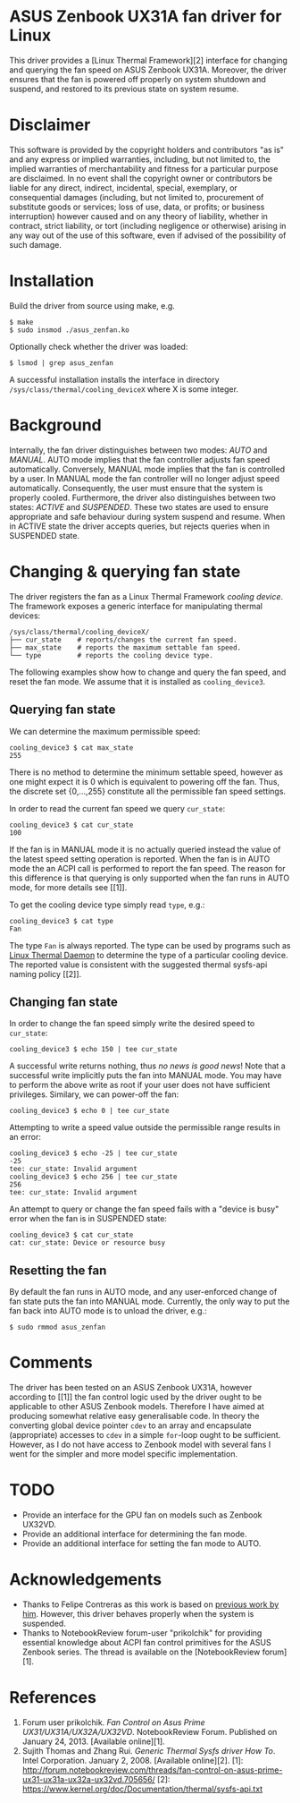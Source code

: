 ASUS Zenbook UX31A fan driver for Linux
===========
This driver provides a [Linux Thermal Framework][2] interface for changing and querying the fan speed on ASUS Zenbook UX31A. Moreover, the driver ensures that the fan is powered off properly on system shutdown and suspend, and restored to its previous state on system resume.

Disclaimer
===========
This software is provided by the copyright holders and contributors "as is"
and any express or implied warranties, including, but not limited to, the
implied warranties of merchantability and fitness for a particular purpose
are disclaimed. In no event shall the copyright owner or contributors be
liable for any direct, indirect, incidental, special, exemplary, or
consequential damages (including, but not limited to, procurement of
substitute goods or services; loss of use, data, or profits; or business
interruption) however caused and on any theory of liability, whether in
contract, strict liability, or tort (including negligence or otherwise)
arising in any way out of the use of this software, even if advised of the
possibility of such damage. 

Installation
===========
Build the driver from source using make, e.g.
```
$ make
$ sudo insmod ./asus_zenfan.ko
```
Optionally check whether the driver was loaded:
```
$ lsmod | grep asus_zenfan
```
A successful installation installs the interface in directory `/sys/class/thermal/cooling_deviceX` where X is some integer.

Background
===========
Internally, the fan driver distinguishes between two modes: *AUTO* and *MANUAL*. AUTO mode implies that the fan controller adjusts fan speed automatically. Conversely, MANUAL mode implies that the fan is controlled by a user. In MANUAL mode the fan controller will no longer adjust speed automatically. Consequently, the user must ensure that the system is properly cooled.
Furthermore, the driver also distinguishes between two states: *ACTIVE* and *SUSPENDED*. These two states are used to ensure appropriate and safe behaviour during system suspend and resume. When in ACTIVE state the driver accepts queries, but rejects queries when in SUSPENDED state.

Changing & querying fan state
============
The driver registers the fan as a Linux Thermal Framework *cooling device*. The framework exposes a generic interface for manipulating thermal devices:
```
/sys/class/thermal/cooling_deviceX/
├── cur_state    # reports/changes the current fan speed.
├── max_state    # reports the maximum settable fan speed.
└── type         # reports the cooling device type.
```
The following examples show how to change and query the fan speed, and reset the fan mode. We assume that it is installed as `cooling_device3`.

Querying fan state
-----------
We can determine the maximum permissible speed:
```
cooling_device3 $ cat max_state
255
```
There is no method to determine the minimum settable speed, however as one might expect it is 0 which is equivalent to powering off the fan. Thus, the discrete set {0,...,255} constitute all the permissible fan speed settings.

In order to read the current fan speed we query `cur_state`:
```
cooling_device3 $ cat cur_state
100
```
If the fan is in MANUAL mode it is no actually queried instead the value of the latest speed setting operation is reported. When the fan is in AUTO mode the an ACPI call is performed to report the fan speed. The reason for this difference is that querying is only supported when the fan runs in AUTO mode, for more details see [[1]].

To get the cooling device type simply read `type`, e.g.:
```
cooling_device3 $ cat type
Fan
```
The type `Fan` is always reported. The type can be used by programs such as [Linux Thermal Daemon](https://01.org/linux-thermal-daemon/documentation/introduction-thermal-daemon) to determine the type of a particular cooling device. The reported value is consistent with the suggested thermal sysfs-api naming policy [[2]].

Changing fan state
-----------
In order to change the fan speed simply write the desired speed to `cur_state`:
```
cooling_device3 $ echo 150 | tee cur_state
```
A successful write returns nothing, thus *no news is good news*!
Note that a successful write implicitly puts the fan into MANUAL mode.
You may have to perform the above write as root if your user does not have sufficient privileges.
Similary, we can power-off the fan:
```
cooling_device3 $ echo 0 | tee cur_state
```
Attempting to write a speed value outside the permissible range results in an error:
```
cooling_device3 $ echo -25 | tee cur_state
-25
tee: cur_state: Invalid argument
cooling_device3 $ echo 256 | tee cur_state
256
tee: cur_state: Invalid argument
```
An attempt to query or change the fan speed fails with a "device is busy" error when the fan is in SUSPENDED state:
```
cooling_device3 $ cat cur_state
cat: cur_state: Device or resource busy
```

Resetting the fan
-----------
By default the fan runs in AUTO mode, and any user-enforced change of fan state puts the fan into MANUAL mode. Currently, the only way to put the fan back into AUTO mode is to unload the driver, e.g.:
```
$ sudo rmmod asus_zenfan
```

Comments
============
The driver has been tested on an ASUS Zenbook UX31A, however according to [[1]] the fan control logic used by the driver ought to be applicable to other ASUS Zenbook models. Therefore I have aimed at producing somewhat relative easy generalisable code. In theory the converting global device pointer `cdev` to an array and encapsulate (appropriate) accesses to `cdev` in a simple `for`-loop ought to be sufficient. However, as I do not have access to Zenbook model with several fans I went for the simpler and more model specific implementation.

TODO
============
* Provide an interface for the GPU fan on models such as Zenbook UX32VD.
* Provide an additional interface for determining the fan mode.
* Provide an additional interface for setting the fan mode to AUTO.

Acknowledgements
============
* Thanks to Felipe Contreras as this work is based on [previous work by him](https://gist.github.com/felipec/6169047). However, this driver behaves properly when the system is suspended.
* Thanks to NotebookReview forum-user "prikolchik" for providing essential knowledge about ACPI fan control primitives for the ASUS Zenbook series. The thread is available on the [NotebookReview forum][1].

References
=============
1. Forum user prikolchik. *Fan Control on Asus Prime UX31/UX31A/UX32A/UX32VD*. NotebookReview Forum. Published on January 24, 2013. [Available online][1].
2. Sujith Thomas and Zhang Rui. *Generic Thermal Sysfs driver How To*. Intel Corporation. January 2, 2008. [Available online][2].
[1]: http://forum.notebookreview.com/threads/fan-control-on-asus-prime-ux31-ux31a-ux32a-ux32vd.705656/
[2]: https://www.kernel.org/doc/Documentation/thermal/sysfs-api.txt
